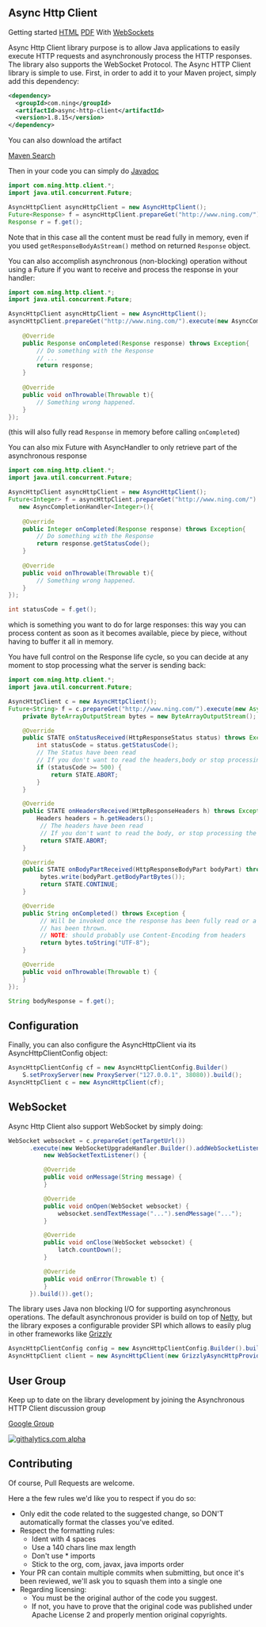 Async Http Client
-----------------

Getting started [HTML](https://asynchttpclient.github.io/async-http-client/) [PDF](http://is.gd/kexrN)
                With [WebSockets](http://jfarcand.wordpress.com/2011/12/21/writing-websocket-clients-using-asynchttpclient/)

Async Http Client library purpose is to allow Java applications to easily execute HTTP requests and asynchronously process the HTTP responses. The library also supports the WebSocket Protocol. The Async HTTP Client library is simple to use. First, in order to add it to your Maven project, simply add this dependency:

```xml
<dependency>
  <groupId>com.ning</groupId>
  <artifactId>async-http-client</artifactId>
  <version>1.8.15</version>
</dependency>
```

You can also download the artifact

[Maven Search](http://search.maven.org)

Then in your code you can simply do [Javadoc](https://asynchttpclient.github.io/async-http-client/apidocs/reference/packages.html)

```java
import com.ning.http.client.*;
import java.util.concurrent.Future;

AsyncHttpClient asyncHttpClient = new AsyncHttpClient();
Future<Response> f = asyncHttpClient.prepareGet("http://www.ning.com/").execute();
Response r = f.get();
```

Note that in this case all the content must be read fully in memory, even if you used `getResponseBodyAsStream()` method on returned `Response` object.

You can also accomplish asynchronous (non-blocking) operation without using a Future if you want to receive and process the response in your handler:

```java
import com.ning.http.client.*;
import java.util.concurrent.Future;

AsyncHttpClient asyncHttpClient = new AsyncHttpClient();
asyncHttpClient.prepareGet("http://www.ning.com/").execute(new AsyncCompletionHandler<Response>(){
    
    @Override
    public Response onCompleted(Response response) throws Exception{
        // Do something with the Response
        // ...
        return response;
    }
    
    @Override
    public void onThrowable(Throwable t){
        // Something wrong happened.
    }
});
```

(this will also fully read `Response` in memory before calling `onCompleted`)

You can also mix Future with AsyncHandler to only retrieve part of the asynchronous response

```java
import com.ning.http.client.*;
import java.util.concurrent.Future;

AsyncHttpClient asyncHttpClient = new AsyncHttpClient();
Future<Integer> f = asyncHttpClient.prepareGet("http://www.ning.com/").execute(
   new AsyncCompletionHandler<Integer>(){
    
    @Override
    public Integer onCompleted(Response response) throws Exception{
        // Do something with the Response
        return response.getStatusCode();
    }
    
    @Override
    public void onThrowable(Throwable t){
        // Something wrong happened.
    }
});

int statusCode = f.get();
```

which is something you want to do for large responses: this way you can process content as soon as it becomes available, piece by piece, without having to buffer it all in memory.

 You have full control on the Response life cycle, so you can decide at any moment to stop processing what the server is sending back:

```java
import com.ning.http.client.*;
import java.util.concurrent.Future;

AsyncHttpClient c = new AsyncHttpClient();
Future<String> f = c.prepareGet("http://www.ning.com/").execute(new AsyncHandler<String>() {
    private ByteArrayOutputStream bytes = new ByteArrayOutputStream();

    @Override
    public STATE onStatusReceived(HttpResponseStatus status) throws Exception {
        int statusCode = status.getStatusCode();
        // The Status have been read
        // If you don't want to read the headers,body or stop processing the response
        if (statusCode >= 500) {
            return STATE.ABORT;
        }
    }

    @Override
    public STATE onHeadersReceived(HttpResponseHeaders h) throws Exception {
        Headers headers = h.getHeaders();
         // The headers have been read
         // If you don't want to read the body, or stop processing the response
         return STATE.ABORT;
    }

    @Override
    public STATE onBodyPartReceived(HttpResponseBodyPart bodyPart) throws Exception {
         bytes.write(bodyPart.getBodyPartBytes());
         return STATE.CONTINUE;
    }

    @Override
    public String onCompleted() throws Exception {
         // Will be invoked once the response has been fully read or a ResponseComplete exception
         // has been thrown.
         // NOTE: should probably use Content-Encoding from headers
         return bytes.toString("UTF-8");
    }

    @Override
    public void onThrowable(Throwable t) {
    }
});

String bodyResponse = f.get();
```

## Configuration

Finally, you can also configure the AsyncHttpClient via its AsyncHttpClientConfig object:

```java
AsyncHttpClientConfig cf = new AsyncHttpClientConfig.Builder()
    S.setProxyServer(new ProxyServer("127.0.0.1", 38080)).build();
AsyncHttpClient c = new AsyncHttpClient(cf);
```

## WebSocket

Async Http Client also support WebSocket by simply doing:

```java
WebSocket websocket = c.prepareGet(getTargetUrl())
      .execute(new WebSocketUpgradeHandler.Builder().addWebSocketListener(
          new WebSocketTextListener() {

          @Override
          public void onMessage(String message) {
          }

          @Override
          public void onOpen(WebSocket websocket) {
              websocket.sendTextMessage("...").sendMessage("...");
          }

          @Override
          public void onClose(WebSocket websocket) {
              latch.countDown();
          }

          @Override
          public void onError(Throwable t) {
          }
      }).build()).get();
```

The library uses Java non blocking I/O for supporting asynchronous operations. The default asynchronous provider is build on top of [Netty](http://www.jboss.org/netty), but the library exposes a configurable provider SPI which allows to easily plug in other frameworks like [Grizzly](http://grizzly.java.net)

```java
AsyncHttpClientConfig config = new AsyncHttpClientConfig.Builder().build();
AsyncHttpClient client = new AsyncHttpClient(new GrizzlyAsyncHttpProvider(config), config);
```

## User Group

Keep up to date on the library development by joining the Asynchronous HTTP Client discussion group

[Google Group](http://groups.google.com/group/asynchttpclient)

[![githalytics.com alpha](https://cruel-carlota.pagodabox.com/6433679063b2351599c6ca44a08246a2 "githalytics.com")](http://githalytics.com/AsyncHttpClient/async-http-client)

## Contributing

Of course, Pull Requests are welcome.

Here a the few rules we'd like you to respect if you do so:

* Only edit the code related to the suggested change, so DON'T automatically format the classes you've edited.
* Respect the formatting rules:
  * Ident with 4 spaces
  * Use a 140 chars line max length
  * Don't use * imports
  * Stick to the org, com, javax, java imports order
* Your PR can contain multiple commits when submitting, but once it's been reviewed, we'll ask you to squash them into a single one
* Regarding licensing:
  * You must be the original author of the code you suggest.
  * If not, you have to prove that the original code was published under Apache License 2 and properly mention original copyrights.
